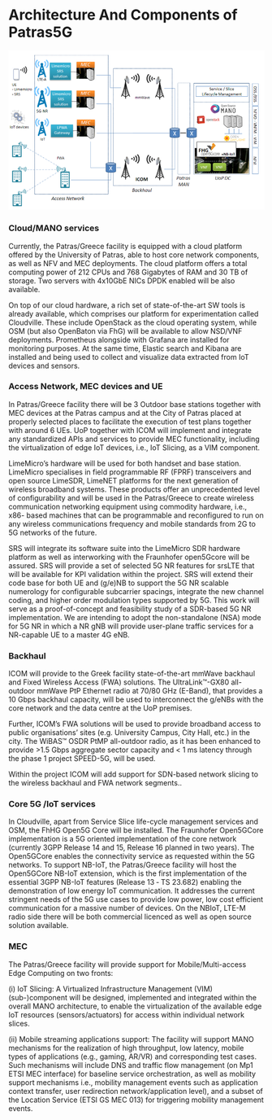 <!-- TITLE: Architecture And Components -->
<!-- SUBTITLE: A quick summary of Architecture And Components -->

# Architecture And Components of Patras5G


![greeksitearch](/uploads/images/greece-site.png "greeksitearch")


### Cloud/MANO services

Currently, the Patras/Greece facility is equipped with a cloud platform offered by the University of Patras, able to host core network components, as well as NFV and MEC deployments. The cloud platform offers a total computing power of 212 CPUs and 768 Gigabytes of RAM and 30 TB of storage. Two servers with 4x10GbE NICs DPDK enabled will be also available.

On top of our cloud hardware, a rich set of state-of-the-art SW tools is already available, which comprises our platform for experimentation called Cloudville. These include OpenStack as the cloud operating system, while OSM (but also OpenBaton via FhG) will be available to allow NSD/VNF deployments.  Prometheus alongside with Grafana are installed for monitoring purposes. At the same time, Elastic search and Kibana are installed and being used to collect and visualize data extracted from IoT devices and sensors.



### Access Network, MEC devices and UE

In Patras/Greece facility there will be 3 Outdoor base stations together with MEC devices at the Patras campus and at the City of Patras placed at properly selected places to facilitate the execution of test plans together with around 6 UEs. UoP together with ICOM will implement and integrate any standardized APIs and services to provide MEC functionality, including the virtualization of edge IoT devices, i.e., IoT Slicing, as a VIM component.

LimeMicro’s hardware will be used for both handset and base station. LimeMicro specialises in field programmable RF (FPRF) transceivers and open source LimeSDR, LimeNET platforms for the next generation of wireless broadband systems.  These products offer an unprecedented level of configurability and will be used in the Patras/Greece to create wireless communication networking equipment using commodity hardware, i.e., x86- based machines that can be programmable and reconfigured to run on any wireless communications frequency and mobile standards from 2G to 5G networks of the future.

SRS will integrate its software suite into the LimeMicro SDR hardware platform as well as interworking with the Fraunhofer open5Gcore will be assured.  SRS will provide a set of selected 5G NR features for srsLTE that will be available for KPI validation within the project. SRS will extend their code base for both UE and (g/e)NB to support the 5G NR scalable numerology for configurable subcarrier spacings, integrate the new channel coding, and higher order modulation types supported by 5G. This work will serve as a proof-of-concept and feasibility study of a SDR-based 5G NR implementation. We are intending to adopt the non-standalone (NSA) mode for 5G NR in which a NR gNB will provide user-plane traffic services for a NR-capable UE to a master 4G eNB.

### Backhaul

ICOM will provide to the Greek facility state-of-the-art mmWave backhaul and Fixed Wireless Access (FWA) solutions. The UltraLink™-GX80 all-outdoor mmWave PtP Ethernet radio at 70/80 GHz (E-Band), that provides a 10 Gbps backhaul capacity, will be used to interconnect the g/eNBs with the core network and the data centre at the UoP premises.

Further, ICOM’s FWA solutions will be used to provide broadband access to public organisations’ sites (e.g. University Campus, City Hall, etc.) in the city. The WiBAS™ OSDR PtMP all-outdoor radio, as it has been enhanced to provide >1.5 Gbps aggregate sector capacity and < 1 ms latency  through the phase 1 project SPEED-5G, will be used.

Within the project ICOM will add support for SDN-based network slicing to the wireless backhaul and FWA network segments..

 

### Core 5G /IoT services

In Cloudville, apart from Service Slice life-cycle management services and OSM, the FhHG Open5G Core will be installed. The Fraunhofer Open5GCore implementation is a 5G oriented implementation of the core network (currently 3GPP Release 14 and 15, Release 16 planned in two years). The Open5GCore enables the connectivity service as requested within the 5G networks. To support NB-IoT, the Patras/Greece facility will host the Open5GCore NB-IoT extension, which is the first implementation of the essential 3GPP NB-IoT features (Release 13 ‑ TS 23.682) enabling the demonstration of low energy IoT communication. It addresses the current stringent needs of the 5G use cases to provide low power, low cost efficient communication for a massive number of devices. On the NBIoT, LTE-M radio side there will be both commercial licenced as well as open source solution available.

### MEC

The Patras/Greece facility will provide support for Mobile/Multi-access Edge Computing on two fronts:

(i) IoT Slicing: A Virtualized Infrastructure Management (VIM) (sub-)component will be designed, implemented and integrated within the overall MANO architecture, to enable the virtualization of the available edge IoT resources (sensors/actuators) for access within individual network slices.

(ii) Mobile streaming applications support: The facility will support MANO mechanisms for the realization of high throughput, low latency, mobile types of applications (e.g., gaming, AR/VR) and corresponding test cases. Such mechanisms will include DNS and traffic flow management (on Mp1 ETSI MEC interface) for baseline service orchestration, as well as mobility support mechanisms i.e., mobility management events such as application context transfer, user redirection network/application level), and a subset of the Location Service (ETSI GS MEC 013) for triggering mobility management events.